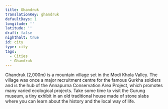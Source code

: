 ```yaml
---
title: Ghandruk
translationKey: ghandruk
defaultDays: 1
longitude: ''
latitude: ''
draft: false
nighthalt: true
id: city
type: city
tags:
  - Cities
  - Ghandruk
---
```

Ghandruk (2,000m) is a mountain village set in the Modi Khola Valley. The village was once a major recruitment centre for the famous Gurkha soldiers and is the hub of the Annapurna Conservation Area Project, which promotes many varied ecological projects. Take some time to visit the Gurung museum, a tiny exhibit in an old traditional house made of stone slabs where you can learn about the history and the local way of life.